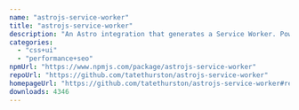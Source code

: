 ```yaml
---
name: "astrojs-service-worker"
title: "astrojs-service-worker"
description: "An Astro integration that generates a Service Worker. Powered by Workbox."
categories:
  - "css+ui"
  - "performance+seo"
npmUrl: "https://www.npmjs.com/package/astrojs-service-worker"
repoUrl: "https://github.com/tatethurston/astrojs-service-worker"
homepageUrl: "https://github.com/tatethurston/astrojs-service-worker#readme"
downloads: 4346
---
```

